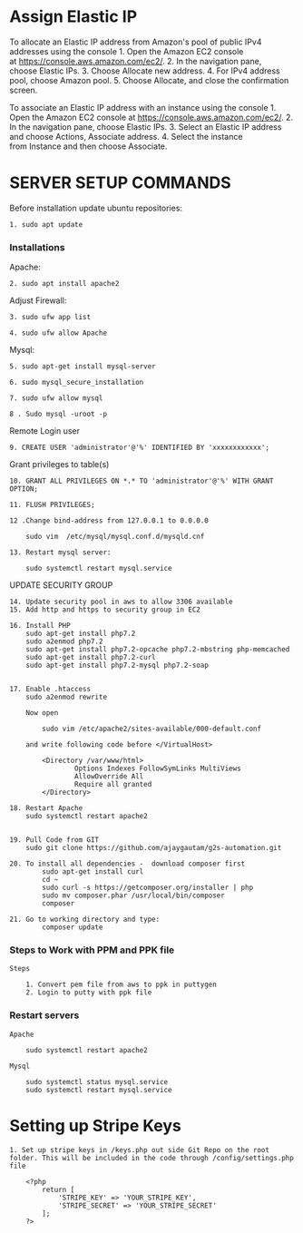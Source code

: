 # Assign Elastic IP

To allocate an Elastic IP address from Amazon's pool of public IPv4 addresses using the console
	1. Open the Amazon EC2 console at https://console.aws.amazon.com/ec2/.
	2. In the navigation pane, choose Elastic IPs.
	3. Choose Allocate new address.
	4. For IPv4 address pool, choose Amazon pool.
	5. Choose Allocate, and close the confirmation screen.


To associate an Elastic IP address with an instance using the console
	1. Open the Amazon EC2 console at https://console.aws.amazon.com/ec2/.
	2. In the navigation pane, choose Elastic IPs.
	3. Select an Elastic IP address and choose Actions, Associate address.
	4. Select the instance from Instance and then choose Associate.



# SERVER SETUP COMMANDS

Before installation update ubuntu repositories:

	1. sudo apt update


### Installations

Apache:

	2. sudo apt install apache2

Adjust Firewall:

	3. sudo ufw app list

	4. sudo ufw allow Apache

Mysql:

 	5. sudo apt-get install mysql-server

 	6. sudo mysql_secure_installation

 	7. sudo ufw allow mysql
 	
	8 . Sudo mysql -uroot -p

Remote Login user

	9. CREATE USER 'administrator'@'%' IDENTIFIED BY 'xxxxxxxxxxxx';

Grant privileges to table(s)

	10. GRANT ALL PRIVILEGES ON *.* TO 'administrator'@'%' WITH GRANT OPTION;

	11. FLUSH PRIVILEGES; 

	12 .Change bind-address from 127.0.0.1 to 0.0.0.0
 
		sudo vim  /etc/mysql/mysql.conf.d/mysqld.cnf

	13. Restart mysql server:

		sudo systemctl restart mysql.service


UPDATE SECURITY GROUP

	14. Update security pool in aws to allow 3306 available
	15. Add http and https to security group in EC2 

	16. Install PHP
		sudo apt-get install php7.2
		sudo a2enmod php7.2
		sudo apt-get install php7.2-opcache php7.2-mbstring php-memcached
		sudo apt-get install php7.2-curl
		sudo apt-get install php7.2-mysql php7.2-soap


	17. Enable .htaccess
		sudo a2enmod rewrite

		Now open

			sudo vim /etc/apache2/sites-available/000-default.conf

		and write following code before </VirtualHost>

			<Directory /var/www/html>
					Options Indexes FollowSymLinks MultiViews
					AllowOverride All
					Require all granted
			</Directory>

	18. Restart Apache
		sudo systemctl restart apache2


	19. Pull Code from GIT
		sudo git clone https://github.com/ajaygautam/g2s-automation.git

	20. To install all dependencies -  download composer first
			sudo apt-get install curl
			cd ~
			sudo curl -s https://getcomposer.org/installer | php
			sudo mv composer.phar /usr/local/bin/composer
			composer

	21. Go to working directory and type:
			composer update


### Steps to Work with PPM and PPK file

	Steps 

		1. Convert pem file from aws to ppk in puttygen
		2. Login to putty with ppk file


### Restart servers

	Apache

		sudo systemctl restart apache2

	Mysql

		sudo systemctl status mysql.service
		sudo systemctl restart mysql.service

# Setting up Stripe Keys

	1. Set up stripe keys in /keys.php out side Git Repo on the root folder. This will be included in the code through /config/settings.php file

		<?php
			return [
				'STRIPE_KEY' => 'YOUR_STRIPE_KEY',
				'STRIPE_SECRET' => 'YOUR_STRIPE_SECRET'
			];
		?>









